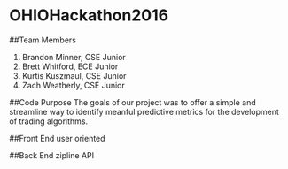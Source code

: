 # OHIOHackathon2016

##Team Members 

1. Brandon Minner, CSE Junior 
2. Brett Whitford, ECE Junior
3. Kurtis Kuszmaul, CSE Junior
4. Zach Weatherly, CSE Junior

##Code Purpose
The goals of our project was to offer a simple and streamline way to identify
meanful predictive metrics for the development of trading algorithms.

##Front End
user oriented

##Back End
zipline API